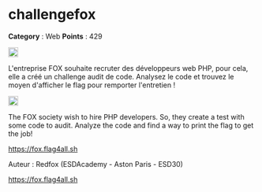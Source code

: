 # challengefox

**Category** : Web
**Points** : 429

<img src="https://cdn.iconscout.com/icon/free/png-256/free-france-flag-country-nation-empire-36011.png?f=webp" width="20" height="20"/>

L'entreprise FOX souhaite recruter des développeurs web PHP, pour cela, elle a  créé un challenge audit de code.
Analysez le code et trouvez le moyen d'afficher le flag pour remporter l'entretien !

<img src="https://icons.iconarchive.com/icons/twitter/twemoji-flags/256/United-Kingdom-Flag-icon.png" width="20" height="20"/>

The FOX society wish to hire PHP developers. So, they create a test with some code to audit.
Analyze the code and find a way to print the flag to get the job!

https://fox.flag4all.sh

Auteur : Redfox (ESDAcademy - Aston Paris - ESD30)


https://fox.flag4all.sh



